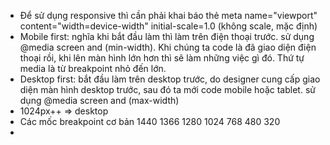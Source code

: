 - Để sử dụng responsive thì cần phải khai báo thẻ meta name="viewport" content="width=device-width" initial-scale=1.0 (không scale, mặc định)
- Mobile first: nghĩa khi bắt đầu làm thì làm trên điện thoại trước. sử dụng @media screen and (min-width). Khi chúng ta code là đã giao diện điện thoại rồi, khi lên màn hình lớn hơn thì sẽ làm những việc gì đó. Thứ tự media là từ breakpoint nhỏ đến lớn.
- Desktop first: bắt đầu làm trên desktop trước, do designer cung cấp giao diện màn hình desktop trước, sau đó ta mới code mobile hoặc tablet. sử dụng @media screen and (max-width)
- 1024px++ => desktop
- Các mốc breakpoint cơ bản 1440 1366 1280 1024 768 480 320
- 